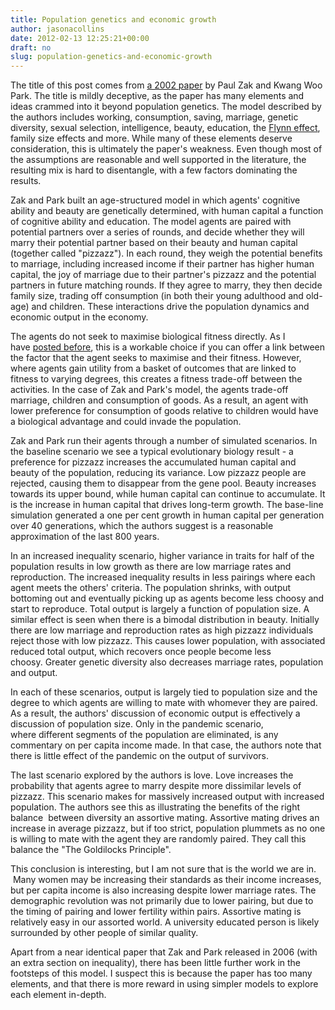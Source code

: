 ```yaml
---
title: Population genetics and economic growth
author: jasonacollins
date: 2012-02-13 12:25:21+00:00
draft: no
slug: population-genetics-and-economic-growth
---
```


The title of this post comes from [a 2002 paper](https://doi.org/10.1023/A:1020604724888) by Paul Zak and Kwang Woo Park. The title is mildly deceptive, as the paper has many elements and ideas crammed into it beyond population genetics. The model described by the authors includes working, consumption, saving, marriage, genetic diversity, sexual selection, intelligence, beauty, education, the [Flynn effect](http://en.wikipedia.org/wiki/Flynn_effect), family size effects and more. While many of these elements deserve consideration, this is ultimately the paper's weakness. Even though most of the assumptions are reasonable and well supported in the literature, the resulting mix is hard to disentangle, with a few factors dominating the results.

Zak and Park built an age-structured model in which agents' cognitive ability and beauty are genetically determined, with human capital a function of cognitive ability and education. The model agents are paired with potential partners over a series of rounds, and decide whether they will marry their potential partner based on their beauty and human capital (together called "pizzazz"). In each round, they weigh the potential benefits to marriage, including increased income if their partner has higher human capital, the joy of marriage due to their partner's pizzazz and the potential partners in future matching rounds. If they agree to marry, they then decide family size, trading off consumption (in both their young adulthood and old-age) and children. These interactions drive the population dynamics and economic output in the economy.

The agents do not seek to maximise biological fitness directly. As I have [posted before](https://jasoncollins.blog/consumption-and-fitness/), this is a workable choice if you can offer a link between the factor that the agent seeks to maximise and their fitness. However, where agents gain utility from a basket of outcomes that are linked to fitness to varying degrees, this creates a fitness trade-off between the activities. In the case of Zak and Park's model, the agents trade-off marriage, children and consumption of goods. As a result, an agent with lower preference for consumption of goods relative to children would have a biological advantage and could invade the population.

Zak and Park run their agents through a number of simulated scenarios. In the baseline scenario we see a typical evolutionary biology result - a preference for pizzazz increases the accumulated human capital and beauty of the population, reducing its variance. Low pizzazz people are rejected, causing them to disappear from the gene pool. Beauty increases towards its upper bound, while human capital can continue to accumulate. It is the increase in human capital that drives long-term growth. The base-line simulation generated a one per cent growth in human capital per generation over 40 generations, which the authors suggest is a reasonable approximation of the last 800 years.

In an increased inequality scenario, higher variance in traits for half of the population results in low growth as there are low marriage rates and reproduction. The increased inequality results in less pairings where each agent meets the others' criteria. The population shrinks, with output bottoming out and eventually picking up as agents become less choosy and start to reproduce. Total output is largely a function of population size. A similar effect is seen when there is a bimodal distribution in beauty. Initially there are low marriage and reproduction rates as high pizzazz individuals reject those with low pizzazz. This causes lower population, with associated reduced total output, which recovers once people become less choosy. Greater genetic diversity also decreases marriage rates, population and output.

In each of these scenarios, output is largely tied to population size and the degree to which agents are willing to mate with whomever they are paired. As a result, the authors' discussion of economic output is effectively a discussion of population size. Only in the pandemic scenario, where different segments of the population are eliminated, is any commentary on per capita income made. In that case, the authors note that there is little effect of the pandemic on the output of survivors.

The last scenario explored by the authors is love. Love increases the probability that agents agree to marry despite more dissimilar levels of pizzazz. This scenario makes for massively increased output with increased population. The authors see this as illustrating the benefits of the right balance  between diversity an assortive mating. Assortive mating drives an increase in average pizzazz, but if too strict, population plummets as no one is willing to mate with the agent they are randomly paired. They call this balance the "The Goldilocks Principle".

This conclusion is interesting, but I am not sure that is the world we are in.  Many women may be increasing their standards as their income increases, but per capita income is also increasing despite lower marriage rates. The demographic revolution was not primarily due to lower pairing, but due to the timing of pairing and lower fertility within pairs. Assortive mating is relatively easy in our assorted world. A university educated person is likely surrounded by other people of similar quality.

Apart from a near identical paper that Zak and Park released in 2006 (with an extra section on inequality), there has been little further work in the footsteps of this model. I suspect this is because the paper has too many elements, and that there is more reward in using simpler models to explore each element in-depth.